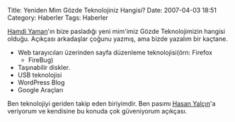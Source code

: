 Title: Yeniden Mim Gözde Teknolojiniz Hangisi?
Date: 2007-04-03 18:51
Category: Haberler
Tags: Haberler

[Hamdi Yaman][]'ın bize pasladığı yeni mim'imiz Gözde Teknolojimizin
hangisi olduğu. Açıkçası arkadaşlar çoğunu yazmış, ama bizde yazalım bir
kaçtane.

-   Web tarayıcıları üzerinden sayfa düzenleme teknolojisi(örn: Firefox
    - FireBug)
-   Taşınabilir diskler.
-   USB teknolojisi
-   WordPress Blog
-   Google Araçları

Ben teknolojiyi geriden takip eden biriyimdir. Ben pasımı [Hasan
Yalçın][]'a veriyorum ve kendisine bu konuda çok güveniyorum açıkçası.

</p>

  [Hamdi Yaman]: http://www.h-yaman.com/yeniden-mim-gozde-teknolojiniz-hangisi
  [Hasan Yalçın]: http://www.hasanyalcin.com
